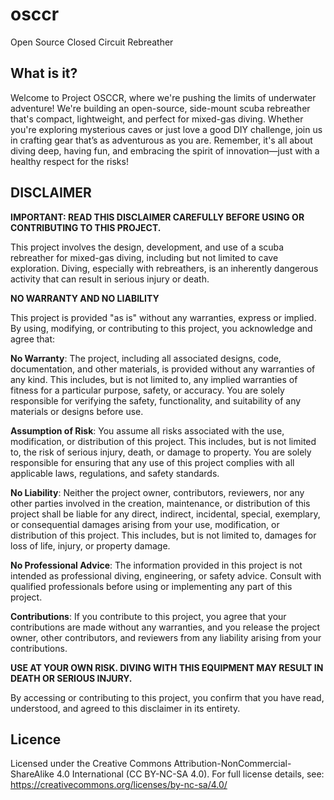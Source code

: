 # osccr
Open Source Closed Circuit Rebreather

## What is it? 

Welcome to Project OSCCR, where we're pushing the limits of underwater adventure! We're building an open-source, side-mount scuba rebreather that's compact, lightweight, and perfect for mixed-gas diving. Whether you're exploring mysterious caves or just love a good DIY challenge, join us in crafting gear that’s as adventurous as you are. Remember, it's all about diving deep, having fun, and embracing the spirit of innovation—just with a healthy respect for the risks!

## DISCLAIMER

**IMPORTANT: READ THIS DISCLAIMER CAREFULLY BEFORE USING OR CONTRIBUTING TO THIS PROJECT.**

This project involves the design, development, and use of a scuba rebreather for mixed-gas diving, including but not limited to cave exploration. Diving, especially with rebreathers, is an inherently dangerous activity that can result in serious injury or death.

**NO WARRANTY AND NO LIABILITY**

This project is provided "as is" without any warranties, express or implied. By using, modifying, or contributing to this project, you acknowledge and agree that:

**No Warranty**: The project, including all associated designs, code, documentation, and other materials, is provided without any warranties of any kind. This includes, but is not limited to, any implied warranties of fitness for a particular purpose, safety, or accuracy. You are solely responsible for verifying the safety, functionality, and suitability of any materials or designs before use.

**Assumption of Risk**: You assume all risks associated with the use, modification, or distribution of this project. This includes, but is not limited to, the risk of serious injury, death, or damage to property. You are solely responsible for ensuring that any use of this project complies with all applicable laws, regulations, and safety standards.

**No Liability**: Neither the project owner, contributors, reviewers, nor any other parties involved in the creation, maintenance, or distribution of this project shall be liable for any direct, indirect, incidental, special, exemplary, or consequential damages arising from your use, modification, or distribution of this project. This includes, but is not limited to, damages for loss of life, injury, or property damage.

**No Professional Advice**: The information provided in this project is not intended as professional diving, engineering, or safety advice. Consult with qualified professionals before using or implementing any part of this project.

**Contributions**: If you contribute to this project, you agree that your contributions are made without any warranties, and you release the project owner, other contributors, and reviewers from any liability arising from your contributions.

**USE AT YOUR OWN RISK. DIVING WITH THIS EQUIPMENT MAY RESULT IN DEATH OR SERIOUS INJURY.**

By accessing or contributing to this project, you confirm that you have read, understood, and agreed to this disclaimer in its entirety.

## Licence 

Licensed under the Creative Commons Attribution-NonCommercial-ShareAlike 4.0 International (CC BY-NC-SA 4.0).
For full license details, see: https://creativecommons.org/licenses/by-nc-sa/4.0/
